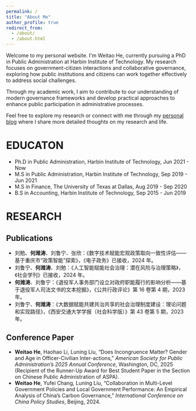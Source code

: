 ```yaml
---
permalink: /
title: "About Me"
author_profile: true
redirect_from: 
  - /about/
  - /about.html
---
```


Welcome to my personal website. I'm Weitao He, currently pursuing a PhD in Public Administration at Harbin Institute of Technology. My research focuses on government-citizen interactions and collaborative governance, exploring how public institutions and citizens can work together effectively to address social challenges.

Through my academic work, I aim to contribute to our understanding of modern governance frameworks and develop practical approaches to enhance public participation in administrative processes.

Feel free to explore my research or connect with me through my [personal blog](blog.heweitao.com) where I share more detailed thoughts on my research and life.

EDUCATON
======
- Ph.D in Public Administration, Harbin Institute of Technology, Jun 2021 - Now
- M.S in Public Administration, Harbin Institute of Technology, Sep 2019 - Jun 2021
- M.S in Finance, The University of Texas at Dallas, Aug 2019 - Sep 2020
- B.S in Accounting, Harbin Institute of Technology, Sep 2015 - Jun 2019

RESEARCH
======

Publications
------
- 刘勉、**何潍涛**、刘鲁宁、张欣：《数字技术赋能宏观政策取向一致性评估——基于重庆市“政策智能”探索》，《电子政务》已接收，2024 年。
- 刘鲁宁、**何潍涛**、刘勉：《人工智能赋能社会治理：潜在风险与治理策略》，《社会学刊》已接收，2024 年。
- **何潍涛**、刘鲁宁：《退役军人事务部门设立对政府职能履行的影响分析——基于退役军人司法文书的文本挖掘》，《公共行政评论》第 16 卷第 4 期，2023 年。
- 刘鲁宁、**何潍涛**：《大数据赋能共建共治共享的社会治理制度建设：理论问题和实现路径》，《西安交通大学学报（社会科学版）》第 43 卷第 5 期，2023 年。

Conference Paper
------
- **Weitao He**, Haohao Li, Luning Liu, “Does Incongruence Matter? Gender and Age in Officer-Civilian Inter-actions,” _American Society for Public Administration’s 2025 Annual Conference_, Washington, DC, 2025 (Recipient of the Runner-Up Award for Best Student Paper in the Section on Chinese Public Administration of ASPA).
- **Weitao He**, Yufei Chang, Luning Liu, “Collaboration in Multi-Level Government Policies and Local Government Performance: An Empirical Analysis of China’s Carbon Governance,” _International Conference on China Policy Studies_, Beijing, 2024.
